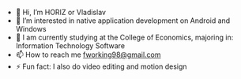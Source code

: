 - 👋 Hi, I’m HORIZ or Vladislav
- 👀 I’m interested in native application development on Android and Windows
- 🌱 I am currently studying at the College of Economics, majoring in: Information Technology Software
- 📫 How to reach me fworking98@gmail.com
- ⚡ Fun fact: I also do video editing and motion design

<!---
1HORIZ1/1HORIZ1 is a ✨ special ✨ repository because its `README.md` (this file) appears on your GitHub profile.
You can click the Preview link to take a look at your changes.
--->
